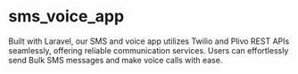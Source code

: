 # sms_voice_app
Built with Laravel, our SMS and voice app utilizes Twilio and Plivo REST APIs seamlessly, offering reliable communication services. Users can effortlessly send Bulk SMS messages and make voice calls with ease.
